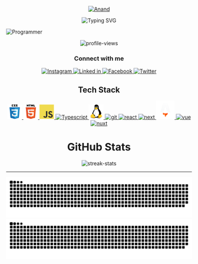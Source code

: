 <p align="center">
  <a href="https://github.com/grace-anand">
    <img width="160" alt="Anand" src="https://github.com/grace-anand/grace-anand/assets/95082903/2f225754-324c-4fc6-8ff5-76cc7a24cf6f">
  </a>
</p>
<p align="center">
<!--  https://git.io/typing-svg  -->
   <img src="https://readme-typing-svg.demolab.com?font=Fira+Code&weight=600&size=18&pause=1000&color=880085&center=true&width=435&lines=I'm+a+self+taught+full-stack+web+dev.;I+love+exploring+new+things.;I+enjoy+solving+problems.;I+am+keen+on+learning+new+tech.;I+thrive+in+a+collaborative+environment." alt="Typing SVG" />
</p>

<img src="https://user-images.githubusercontent.com/95082903/205471779-95120e09-6bf8-4fc7-a3d8-faa696daa89e.png" alt="Programmer">

<!-- https://visitcount.itsvg.in -->
<p align="center">
   <img src="https://visitcount.itsvg.in/api?id=grace-anand&icon=0&color=11" alt="profile-views">
</p>

<h3 align="center">
Connect with me
</h3>
<p align="center">
  <a href="https://instagram.com/an_and__r" target="_blank">
     <img src="https://user-images.githubusercontent.com/95082903/208309007-20341fc3-2b27-4ce2-951c-2044d6473419.png" alt="Instagram" height="40" width=40>
  </a>
  <a href="https://www.linkedin.com/in/anand-r-67b18925a" target="_blank">
     <img src="https://user-images.githubusercontent.com/95082903/208309035-3485e246-64c2-434c-baac-551989d137fd.png" alt="Linked in" height="40" width=40>
  </a>
  <a href="https://www.facebook.com/people/Anand-R/100079562641112/" target="_blank">
     <img src="https://user-images.githubusercontent.com/95082903/208309323-f4a37ced-80e0-497f-9712-bce1d03e0ba5.png" alt="Facebook" height="40" width=40>
  </a>
  <a href="https://twitter.com/graceanand99" target="_blank">
     <img src="https://user-images.githubusercontent.com/95082903/208309173-b263b337-5b09-4a39-a1ff-b1d40ed7a62f.png" alt="Twitter" height="40" width=40>
  </a>
</p>


<h2 align="center">
Tech Stack
</h2>
<p align="center"> 
  <a href="https://www.w3schools.com/css/" target="_blank">
    <img src="https://raw.githubusercontent.com/devicons/devicon/master/icons/css3/css3-original-wordmark.svg" alt="css3" width="40" height="40"/> 
  </a>
  <a href="https://www.w3.org/html/" target="_blank"> 
    <img src="https://raw.githubusercontent.com/devicons/devicon/master/icons/html5/html5-original-wordmark.svg" alt="html5" width="40" height="40"/> 
  </a>
  <a href="https://developer.mozilla.org/en-US/docs/Web/JavaScript" target="_blank"> 
    <img src="https://raw.githubusercontent.com/devicons/devicon/master/icons/javascript/javascript-original.svg" alt="javascript" width="40" height="40"/>   </a>
  <a href="https://www.typescriptlang.org/" target="_blank">
    <img src="https://user-images.githubusercontent.com/95082903/208310587-d9b47578-e2ba-4351-9c4b-322b6981931b.png" alt="Typescript" width="40" height="40"/> 
  </a>
  <a href="https://www.linux.org/" target="_blank"> 
    <img src="https://raw.githubusercontent.com/devicons/devicon/master/icons/linux/linux-original.svg" alt="linux" width="40" height="40"/> 
  </a>
  <a href="https://git-scm.com/" target="_blank">
    <img src="https://cdn.jsdelivr.net/gh/devicons/devicon/icons/git/git-original.svg" alt="git" width="40" height="40"/> 
  </a>
  <a href="https://reactjs.org/" target="_blank">
    <img src="https://cdn.jsdelivr.net/gh/devicons/devicon/icons/react/react-original.svg" alt="react" width="40" height="40"/> 
  </a>
  <a href="https://nextjs.org/" target="_blank">
    <img src="https://user-images.githubusercontent.com/95082903/208308179-06ddb2e7-8a6e-47cf-96db-cb62f3f3c71f.png" alt="next" width="40" height="40"/> 
  </a>
  <a href="https://astro.build/" target="_blank">
    <img src="https://github.com/grace-anand/grace-anand/blob/output/astro-logo.png" alt="Astro" width="50" height="50"/> 
  </a>
  <a href="https://vuejs.org/" target="_blank">
    <img src="https://user-images.githubusercontent.com/95082903/208308615-2418627e-2a08-49fc-91b1-4b53dfe98bd0.png" alt="vue" width="40" height="40"/> 
  </a>
  <a href="https://nuxtjs.org/" target="_blank">
    <img src="https://user-images.githubusercontent.com/95082903/208308479-abbb1116-a127-42e1-86cf-6434cc0a204f.png" alt="nuxt" width="50" height="40"/> 
  </a>
</p>

<h1 align="center">
GitHub Stats
</h1>
<p align="center">
  <!-- ![](https://github-readme-stats.vercel.app/api?username=grace-anand&theme=synthwave&hide_border=false&include_all_commits=false&count_private=true)
  <br/> -->
  
<!--   https://git.io/streak-stats -->
  <img src="https://github-readme-streak-stats.herokuapp.com?user=grace-anand&theme=violet-punch&border_radius=6.2&background=00000000&border=E296FF&stroke=880085&ring=880085&currStreakNum=4EC251&sideNums=880085&currStreakLabel=880085&sideLabels=880085&dates=FFD700&fire=FFD700" alt="streak-stats" />
  
  <!-- <br/>
  ![](https://github-readme-stats.vercel.app/api/top-langs/?username=grace-anand&theme=synthwave&hide_border=false&include_all_commits=false&count_private=true&layout=compact) -->
</p>


---
![GitHub Snake Light](https://github.com/grace-anand/grace-anand/blob/output/github-contribution-grid-snake-coloured.svg#gh-light-mode-only)
![GitHub Snake dark](https://github.com/grace-anand/grace-anand/blob/output/github-contribution-grid-snake-dark.svg#gh-dark-mode-only)
